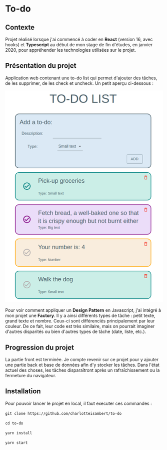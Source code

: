 
# To-do

## Contexte

Projet réalisé lorsque j'ai commencé à coder en **React** (version 16, avec hooks) et **Typescript** au début de mon stage de fin d'études, en janvier 2020, pour appréhender les technologies utilisées sur le projet.

## Présentation du projet

Application web contenant une to-do list qui permet d'ajouter des tâches, de les supprimer, de les check et uncheck. Un petit aperçu ci-dessous :

![screenshot-to-do](/public/screenshot-to-do.png)


Pour voir comment appliquer un **Design Pattern** en Javascript, j'ai intégré à mon projet une **Factory**. Il y a ainsi différents types de tâche : petit texte, grand texte et nombre. Ceux-ci sont différenciés principalement par leur couleur. De ce fait, leur code est très similaire, mais on pourrait imaginer d'autres disparités ou bien d'autres types de tâche (date, liste, etc.).

## Progression du projet

La partie front est terminée. 
Je compte revenir sur ce projet pour y ajouter une partie back et base de données afin d'y stocker les tâches. Dans l'état actuel des choses, les tâches disparaîtront après un rafraîchissement ou la fermeture du navigateur. 

## Installation 

Pour pouvoir lancer le projet en local, il faut executer ces commandes : 

`git clone https://github.com/charlotteisambert/to-do`

`cd to-do`

`yarn install`

`yarn start`
